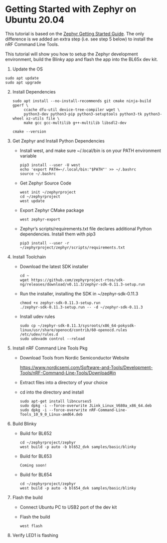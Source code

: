 # Getting Started with Zephyr on Ubuntu 20.04

This tutorial is based on the [Zephyr Getting Started Guide](https://docs.zephyrproject.org/latest/getting_started/index.html). The only difference is we added an extra step (i.e. see step 5 below) to install the nRF Command Line Tools.

This tutorial will show you how to setup the Zephyr development environment, build the Blinky app and flash the app into the BL65x dev kit.

1.  Update the OS

   ```
   sudo apt update
   sudo apt upgrade
   ```

   

2. Install Dependencies

   ```
   sudo apt install --no-install-recommends git cmake ninja-build gperf \
        ccache dfu-util device-tree-compiler wget \
        python3-dev python3-pip python3-setuptools python3-tk python3-wheel xz-utils file \
        make gcc gcc-multilib g++-multilib libsdl2-dev
        
   cmake --version
   ```

   

3. Get Zephyr and Install Python Dependencies

   - Install west, and make sure ~/.local/bin is on your PATH environment variable

     ```
     pip3 install --user -U west
     echo 'export PATH=~/.local/bin:"$PATH"' >> ~/.bashrc
     source ~/.bashrc
     ```

     

   - Get Zephyr Source Code

     ```
     west init ~/zephyrproject
     cd ~/zephyrproject
     west update
     ```

     

   - Export Zephyr CMake package

     ```
     west zephyr-export
     ```

     

   - Zephyr’s scripts/requirements.txt file declares additional Python dependencies. Install them with pip3

     ```
     pip3 install --user -r ~/zephyrproject/zephyr/scripts/requirements.txt
     ```

     

4. Install Toolchain

   - Download the latest SDK installer

     ```
     cd ~
     wget https://github.com/zephyrproject-rtos/sdk-ng/releases/download/v0.11.3/zephyr-sdk-0.11.3-setup.run
     ```

     

   - Run the installer, installing the SDK in ~/zephyr-sdk-0.11.3

     ```
     chmod +x zephyr-sdk-0.11.3-setup.run
     ./zephyr-sdk-0.11.3-setup.run -- -d ~/zephyr-sdk-0.11.3
     ```

     

   - Install udev rules

     ```
     sudo cp ~/zephyr-sdk-0.11.3/sysroots/x86_64-pokysdk-linux/usr/share/openocd/contrib/60-openocd.rules /etc/udev/rules.d
     sudo udevadm control --reload
     ```

     

5. Install nRF Command Line Tools Pkg

   - Download Tools from Nordic Semiconductor Website

     https://www.nordicsemi.com/Software-and-Tools/Development-Tools/nRF-Command-Line-Tools/Download#in

   - Extract files into a directory of your choice

     

   - cd into the directory and install

     ```
     sudo apt-get install libncurses5
     sudo dpkg -i --force-overwrite JLink_Linux_V680a_x86_64.deb
     sudo dpkg -i --force-overwrite nRF-Command-Line-Tools_10_9_0_Linux-amd64.deb
     ```

     

6. Build Blinky

   - Build for BL652

     ```
     cd ~/zephyrproject/zephyr
     west build -p auto -b bl652_dvk samples/basic/blinky
     ```

     

   - Build for BL653

     ```
     Coming soon!
     ```

     

   - Build for BL654

     ```
     cd ~/zephyrproject/zephyr
     west build -p auto -b bl654_dvk samples/basic/blinky
     ```

     

7. Flash the build

   - Connect Ubuntu PC to USB2 port of the dev kit

   - Flash the build

     ```
     west flash
     ```

     

8. Verify LED1 is flashing
